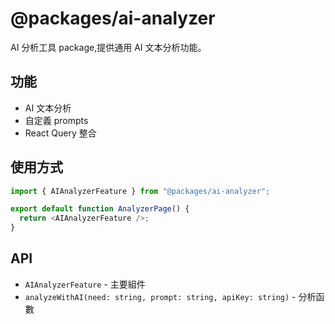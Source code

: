 # @packages/ai-analyzer

AI 分析工具 package,提供通用 AI 文本分析功能。

## 功能

- AI 文本分析
- 自定義 prompts
- React Query 整合

## 使用方式

```typescript
import { AIAnalyzerFeature } from "@packages/ai-analyzer";

export default function AnalyzerPage() {
  return <AIAnalyzerFeature />;
}
```

## API

- `AIAnalyzerFeature` - 主要組件
- `analyzeWithAI(need: string, prompt: string, apiKey: string)` - 分析函數
